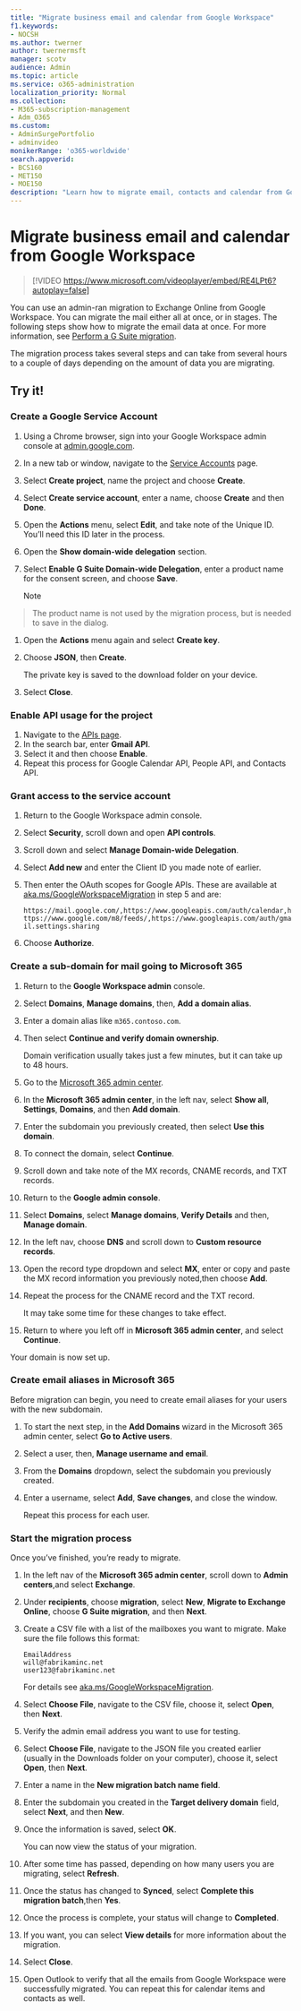 ```yaml
---
title: "Migrate business email and calendar from Google Workspace"
f1.keywords:
- NOCSH
ms.author: twerner
author: twernermsft
manager: scotv
audience: Admin
ms.topic: article
ms.service: o365-administration
localization_priority: Normal
ms.collection: 
- M365-subscription-management 
- Adm_O365
ms.custom: 
- AdminSurgePortfolio
- adminvideo
monikerRange: 'o365-worldwide'
search.appverid:
- BCS160
- MET150
- MOE150
description: "Learn how to migrate email, contacts and calendar from Google Workspace to Microsoft 365 for business."
---
```


# Migrate business email and calendar from Google Workspace

> [!VIDEO https://www.microsoft.com/videoplayer/embed/RE4LPt6?autoplay=false]

You can use an admin-ran migration to Exchange Online from Google Workspace. You can migrate the mail either all at once, or in stages. The following steps show how to migrate the email data at once. For more information, see [Perform a G Suite migration](/exchange/mailbox-migration/perform-g-suite-migration).

The migration process takes several steps and can take from several hours to a couple of days depending on the amount of data you are migrating.

## Try it!

### Create a Google Service Account

1. Using a Chrome browser, sign into your Google Workspace admin console at [admin.google.com](https://admin.google.com). 
1. In a new tab or window, navigate to the [Service Accounts](https://console.developers.google.com/iam-admin/serviceaccounts) page. 
1. Select **Create project**, name the project and choose **Create**. 
1. Select **Create service account**, enter a name, choose **Create** and then **Done**. 
1. Open the **Actions** menu, select **Edit**, and take note of the Unique ID. You’ll need this ID later in the process. 
1. Open the **Show domain-wide delegation** section. 
1. Select **Enable G Suite Domain-wide Delegation**, enter a product name for the consent screen, and choose **Save**. 

    > [!NOTE]
> The product name is not used by the migration process, but is needed to save in the dialog.     

1. Open the **Actions** menu again and select **Create key**. 
1. Choose **JSON**, then **Create**. 

     The private key is saved to the download folder on your device.
 
1. Select **Close**. 

### Enable API usage for the project

1. Navigate to the [APIs page](https://console.developers.google.com/apis/library). 
1. In the search bar, enter **Gmail API**.
1. Select it and then choose **Enable**.
1. Repeat this process for Google Calendar API, People API, and Contacts API. 

### Grant access to the service account

1. Return to the Google Workspace admin console. 
1. Select **Security**, scroll down and open **API controls**. 
1. Scroll down and select **Manage Domain-wide Delegation**.
1. Select **Add new** and enter the Client ID you made note of earlier.
1. Then enter the OAuth scopes for Google APIs. These are available at [aka.ms/GoogleWorkspaceMigration](/exchange/mailbox-migration/perform-g-suite-migration#grant-access-to-the-service-account-for-your-google-tenant) in step 5 and are:

    `https://mail.google.com/,https://www.googleapis.com/auth/calendar,https://www.google.com/m8/feeds/,https://www.googleapis.com/auth/gmail.settings.sharing`
 
1. Choose **Authorize**. 

### Create a sub-domain for mail going to Microsoft 365

1. Return to the **Google Workspace admin** console.
1. Select **Domains**, **Manage domains**, then, **Add a domain alias**. 
1. Enter a domain alias like `m365.contoso.com`.
1. Then select **Continue and verify domain ownership**. 

    Domain verification usually takes just a few minutes, but it can take up to 48 hours.

1. Go to the [Microsoft 365 admin center](https://admin.microsoft.com).
1. In the **Microsoft 365 admin center**, in the left nav, select **Show all**, **Settings**, **Domains**, and then **Add domain**. 
1. Enter the subdomain you previously created, then select **Use this domain**. 
1. To connect the domain, select **Continue**. 
1. Scroll down and take note of the MX records, CNAME records, and TXT records. 
1. Return to the **Google admin console**.
1. Select **Domains**, select **Manage domains**, **Verify Details** and then, **Manage domain**. 
1. In the left nav, choose **DNS** and scroll down to **Custom resource records**. 
1. Open the record type dropdown and select **MX**, enter or copy and paste the MX record information you previously noted,then choose **Add**. 
1. Repeat the process for the CNAME record and the TXT record. 

    It may take some time for these changes to take effect.  

1. Return to where you left off in **Microsoft 365 admin center**, and select **Continue**. 

Your domain is now set up.  

### Create email aliases in Microsoft 365

Before migration can begin, you need to create email aliases for your users with the new subdomain. 

1. To start the next step, in the **Add Domains** wizard in the Microsoft 365 admin center, select **Go to Active users**. 
1. Select a user, then, **Manage username and email**. 
1. From the **Domains** dropdown, select the subdomain you previously created. 
1. Enter a username, select **Add**, **Save changes**, and close the window. 

    Repeat this process for each user. 

### Start the migration process

Once you’ve finished, you’re ready to migrate. 

1. In the left nav of the **Microsoft 365 admin center**, scroll down to **Admin centers**,and select **Exchange**. 
1. Under **recipients**, choose **migration**, select **New**, **Migrate to Exchange Online**, choose **G Suite migration**, and then **Next**. 
1. Create a CSV file with a list of the mailboxes you want to migrate. Make sure the file follows this format: 

    ```CSV
    EmailAddress
    will@fabrikaminc.net
    user123@fabrikaminc.net
    ```

      For details see [aka.ms/GoogleWorkspaceMigration](/exchange/mailbox-migration/perform-g-suite-migration#start-a-g-suite-migration-batch-with-the-exchange-admin-center-eac). 

1. Select **Choose File**, navigate to the CSV file, choose it, select **Open**, then **Next**. 
1. Verify the admin email address you want to use for testing. 
1. Select **Choose File**, navigate to the JSON file you created earlier (usually in the Downloads folder on your computer), choose it, select **Open**, then **Next**. 
1. Enter a name in the **New migration batch name field**.
1. Enter the subdomain you created in the **Target delivery domain** field, select **Next**, and then **New**. 
1. Once the information is saved, select **OK**. 

    You can now view the status of your migration. 

1. After some time has passed, depending on how many users you are migrating, select **Refresh**. 
1. Once the status has changed to **Synced**, select **Complete this migration batch**,then **Yes**. 
1. Once the process is complete, your status will change to **Completed**. 
1. If you want, you can select **View details** for more information about the migration. 
1. Select **Close**. 
1. Open Outlook to verify that all the emails from Google Workspace were successfully migrated.
You can repeat this for calendar items and contacts as well.

